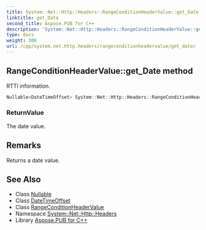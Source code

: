 ```yaml
---
title: System::Net::Http::Headers::RangeConditionHeaderValue::get_Date method
linktitle: get_Date
second_title: Aspose.PUB for C++
description: 'System::Net::Http::Headers::RangeConditionHeaderValue::get_Date method. RTTI information in C++.'
type: docs
weight: 300
url: /cpp/system.net.http.headers/rangeconditionheadervalue/get_date/
---
```

## RangeConditionHeaderValue::get_Date method


RTTI information.

```cpp
Nullable<DateTimeOffset> System::Net::Http::Headers::RangeConditionHeaderValue::get_Date()
```


### ReturnValue

The date value.
## Remarks


Returns a date value. 
## See Also

* Class [Nullable](../../../system/nullable/)
* Class [DateTimeOffset](../../../system/datetimeoffset/)
* Class [RangeConditionHeaderValue](../)
* Namespace [System::Net::Http::Headers](../../)
* Library [Aspose.PUB for C++](../../../)
